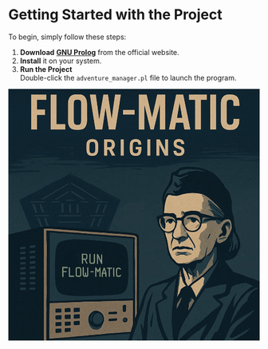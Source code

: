 # Getting Started with the Project

To begin, simply follow these steps:

1. **Download** [**GNU Prolog**](http://www.gprolog.org/) from the official website.
2. **Install** it on your system.
3. **Run the Project**  
   Double-click the `adventure_manager.pl` file to launch the program.

<p align="center">
  <img src="rml.png" alt="Project Logo" />
</p>
